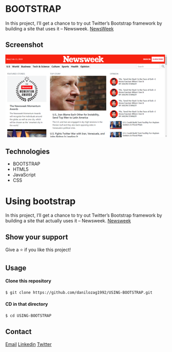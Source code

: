 # BOOTSTRAP

In this project, I’ll get a chance to try out Twitter’s Bootstrap framework by building a site that uses it – Newsweek.
[NewsWeek ](https://www.newsweek.com/)


 ## Screenshot

![screenshot](https://raw.githubusercontent.com/kobiyoyo/BOOTSTRAP/master/images/screenshot.png) 


## Technologies
 * BOOTSTRAP
 * HTML5
 * JavaScript
 * CSS
# Using bootstrap
In this project, I’ll get a chance to try out Twitter’s Bootstrap framework by building a site that actually uses it – Newsweek.
[Newsweek](https://www.newsweek.com/)

## Show your support

Give a ⭐️ if you like this project!


## Usage 

#### Clone this repository
```sh
$ git clone https://github.com/danilozag1992/USING-BOOTSTRAP.git
```
#### CD in that directory
```sh
$ cd USING-BOOTSTRAP
```

## Contact
[Email](mailto:danilozagarcanin@gmail.com)
[Linkedin](https://www.linkedin.com/in/danilo-zagarcanin-88169b185/)
[Twitter](https://twitter.com/danilo96061514)

